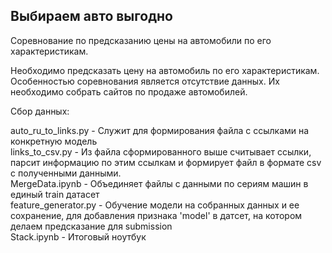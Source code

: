 ## Выбираем авто выгодно
Соревнование по предсказанию цены на автомобили по его характеристикам.

Необходимо предсказать цену на автомобиль по его характеристикам. Особенностью соревнования является отсутствие данных. Их необходимо собрать сайтов по продаже автомобилей.

Сбор данных:

auto_ru_to_links.py - Служит для формирования файла с ссылками на конкретную модель  
links_to_csv.py - Из файла сформированного выше считывает ссылки, парсит информацию по этим ссылкам
и формирует файл в формате csv c полученными данными.  
MergeData.ipynb - Объединяет файлы с данными по сериям машин в единый train датасет  
feature_generator.py - Обучение модели на собранных данных и ее сохранение, для добавления признака 'model' в датсет, на котором делаем предсказание для submission  
Stack.ipynb - Итоговый ноутбук  
